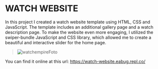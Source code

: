 # WATCH WEBSITE
In this project I created a watch website template using HTML, CSS and JavaScript. The template includes an additional gallery page and a watch description page.
To make the website even more engaging, I utilized the swiper-bundle JavaScript and CSS library, which allowed me to create a beautiful and interactive slider for the home page.
> ![watchempireFoto](https://user-images.githubusercontent.com/68613907/230782419-443fe6ca-43ea-4b7b-943f-94556688e146.png)

You can find it online at this url: https://watch-website.eabug.repl.co/
